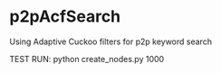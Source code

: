 # p2pAcfSearch
Using Adaptive Cuckoo filters for p2p keyword search


TEST RUN:
python create_nodes.py 1000
